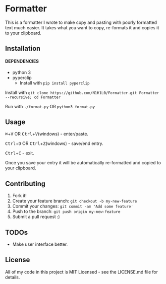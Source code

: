 # Formatter

This is a formatter I wrote to make copy and pasting with poorly formatted text much easier. It takes what you want to copy, re-formats it and copies it to your clipboard.

## Installation

#### DEPENDENCIES
  * python 3
  * pyperclip
    * Install with ```pip install pyperclip```

Install with `git clone https://github.com/N1H1L0/Formatter.git Formatter --recursive; cd Formatter`

Run with `./format.py` OR `python3 format.py`

## Usage

<kbd>⌘</kbd>+<kbd>V</kbd> OR <kbd>Ctrl</kbd>+<kbd>V</kbd>(windows) - enter/paste. 

<kbd>Ctrl</kbd>+<kbd>D</kbd> OR <kbd>Ctrl</kbd>+<kbd>Z</kbd>(windows) - save/end entry. 

<kbd>Ctrl</kbd>+<kbd>C</kbd> - exit.

Once you save your entry it will be automatically re-formatted and copied to your clipboard.

## Contributing

1. Fork it!
2. Create your feature branch: `git checkout -b my-new-feature`
3. Commit your changes: `git commit -am 'Add some feature'`
4. Push to the branch: `git push origin my-new-feature`
5. Submit a pull request :)

## TODOs

* Make user interface better.

## License

All of my code in this project is MIT Licensed - see the LICENSE.md file for details.
